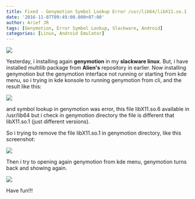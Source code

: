 ```yaml
---
title: Fixed - Genymotion Symbol Lookup Error /usr/lib64/libX11.so.1
date: '2016-11-07T09:49:00.000+07:00'
author: Arief JR
tags: [Genymotion, Error Symbol Lookup, Slackware, Android]
categories: [Linux, Android Emulator]
---
```


![](https://1.bp.blogspot.com/-Wpl27hYJfd8/WB_oppN4aII/AAAAAAAADo4/8Agsdi1J0Dg0R4LQgjRkrOBd05Y2Q_jCwCLcB/s1600/drawing.png)

Yesterday, i installing again **genymotion** in my **slackware linux**. But, i have installed multilib package from **Alien's** repository in earlier. Now installing genymotion but the genymotion interface not running or starting from kde menu, so i trying in kde konsole to running genymotion from cli, and the result like this:

![](https://3.bp.blogspot.com/-3ooll6O4tjA/WB_pd7ZpwiI/AAAAAAAADo8/0akb59yvoxQjL2yEFgMDJqeSDwlLqXs3gCLcB/s1600/snapshot1.png)

and symbol lookup in genymotion was error, this file libX11.so.6 available in /usr/lib64 but i check in genymotion directory the file is different that libX11.so.1 (just different versions).

So i trying to remove the file libX11.so.1 in genymotion directory, like this screenshot:

![](https://4.bp.blogspot.com/-KZ2edTeN4nM/WB_pfm-4NJI/AAAAAAAADpA/yaBfxE6VX1kkwJJiAED2ZSMhnizXYSolwCLcB/s1600/snapshot2.png)

Then i try to opening again genymotion from kde menu, genymotion turns back and showing again.

![](https://4.bp.blogspot.com/-xBQHGxG5J6Q/WB_rV5AqaQI/AAAAAAAADpI/FwVAJNrXuKQcfQuPSA1Ri3J8I6vZ7cYpQCLcB/s1600/snapshot3.png)

Have fun!!!